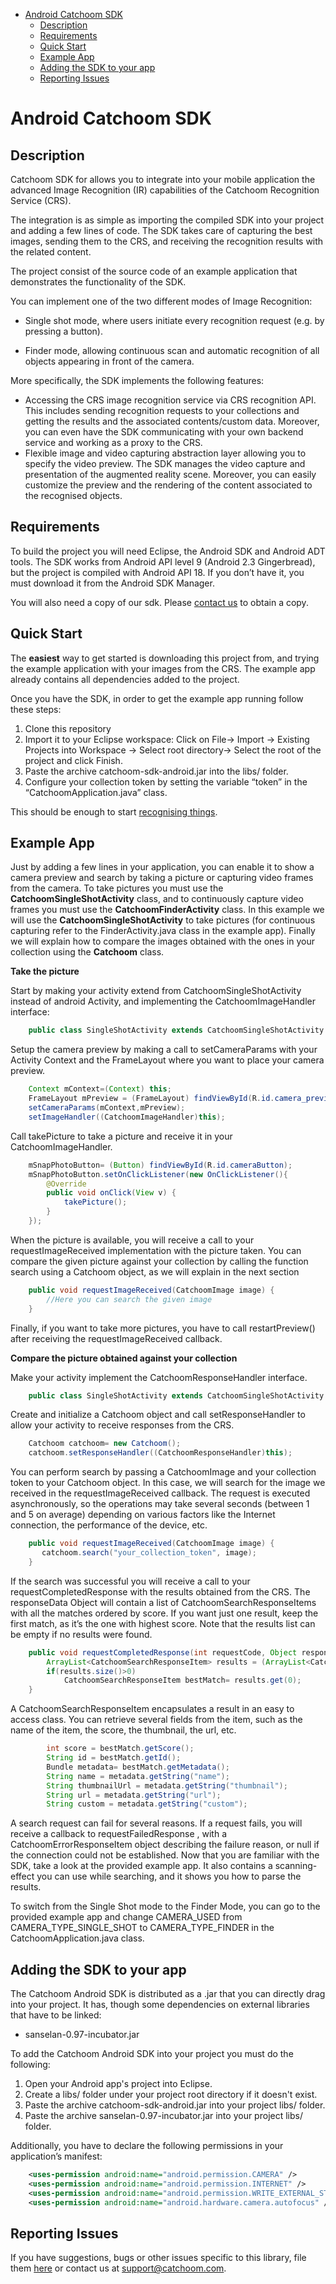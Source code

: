 - [Android Catchoom SDK](#android-catchoom-sdk)
	- [Description](#description)
	- [Requirements](#requirements)
	- [Quick Start](#quick-start)
	- [Example App](#example-app)
	- [Adding the SDK to your app](#adding-the-sdk-to-your-app)
	- [Reporting Issues](#reporting-issues)

Android Catchoom SDK
================

Description
-----------
Catchoom SDK for allows you to integrate into your mobile application the advanced Image Recognition (IR) capabilities of the Catchoom Recognition Service (CRS).

The integration is as simple as importing the compiled SDK into your project and adding a few lines of code. The SDK takes care of capturing the best images, sending them to the CRS, and receiving the recognition results with the related content.

The project consist of the source code of an example application that demonstrates the functionality of the SDK.

You can implement one of the two different modes of Image Recognition:

* Single shot mode, where users initiate every recognition request (e.g. by pressing a button).

* Finder mode, allowing continuous scan and automatic recognition of all objects appearing in front of the camera.

More specifically, the SDK implements the following features:

* Accessing the CRS image recognition service via CRS recognition API. This includes sending recognition requests to your collections and getting the results and the associated contents/custom data. Moreover, you can even have the SDK communicating with your own backend service and working as a proxy to the CRS.
* Flexible image and video capturing abstraction layer allowing you to specify the video preview. The SDK manages the video capture and presentation of the augmented reality scene. Moreover, you can easily customize the preview and the rendering of the content associated to the recognised objects.

Requirements
------------
To build the project you will need Eclipse, the Android SDK and Android ADT tools. The SDK works from Android API level 9 (Android 2.3 Gingerbread), but the project is compiled with Android API 18. If you don’t have it, you must download it from the Android SDK Manager.
  
You will also need a copy of our sdk. Please [contact us](http://catchoom.com/contact/?message=Hi%20Catchoom,%0D%0DI%20am%20interested%20in%20getting%20the%20Catchoom%20SDK%20for%20Android) to obtain a copy.

Quick Start
-----------
The **easiest** way to get started is downloading this project from, and trying the example application with your images from the CRS. The example app already contains all dependencies added to the project.

Once you have the SDK, in order to get the example app running follow these steps:

1. Clone this repository
2. Import it to your Eclipse workspace:  Click on File-> Import -> Existing Projects into Workspace -> Select root directory-> Select the root of the project and click Finish.
3. Paste the archive catchoom-sdk-android.jar into the libs/ folder.
4. Configure your collection token by setting the variable “token” in the “CatchoomApplication.java” class.

This should be enough to start [recognising things](http://catchoom.com/documentation/what-kind-of-objects-do-we-recognize/).

Example App
-----------
Just by adding a few lines in your application, you can enable it to show a camera preview and  search by taking a picture or capturing video frames from the camera.  To take pictures you must use the **CatchoomSingleShotActivity** class, and to continuously capture video frames you must use the **CatchoomFinderActivity** class. In this example we will use the **CatchoomSingleShotActivity** to take pictures (for continuous capturing refer to the FinderActivity.java class in the example app). Finally we will explain how to compare the images obtained with the ones in your collection using the **Catchoom** class.


**Take the picture**
 
Start by making your activity extend from CatchoomSingleShotActivity instead of android Activity, and implementing the CatchoomImageHandler interface:

```java
    public class SingleShotActivity extends CatchoomSingleShotActivity implements CatchoomImageHandler,CatchoomResponseHandler
``` 
Setup the camera preview by making a call to setCameraParams with your Activity Context and the FrameLayout where you want to place your camera preview.
```java
    Context mContext=(Context) this;
    FrameLayout mPreview = (FrameLayout) findViewById(R.id.camera_preview); 
    setCameraParams(mContext,mPreview);
    setImageHandler((CatchoomImageHandler)this);
```
Call takePicture to take a picture and receive it in your CatchoomImageHandler. 
```java
    mSnapPhotoButton= (Button) findViewById(R.id.cameraButton);
    mSnapPhotoButton.setOnClickListener(new OnClickListener(){
        @Override
        public void onClick(View v) {
            takePicture();
        }
    });
```
When the picture is available, you will receive a call to your requestImageReceived implementation with the picture taken. You can compare the given picture against your collection by calling the function search using a Catchoom object, as we will explain in the next section
```java
    public void requestImageReceived(CatchoomImage image) {
        //Here you can search the given image 
    }
```
Finally, if you want to take more pictures, you have to call restartPreview()  after receiving the requestImageReceived callback.

**Compare the picture obtained against your collection**

Make your activity implement the CatchoomResponseHandler interface. 
```java
    public class SingleShotActivity extends CatchoomSingleShotActivity implements CatchoomImageHandler,CatchoomResponseHandler
```
Create and initialize a Catchoom object and call setResponseHandler to allow your activity to receive responses from the CRS.
```java
    Catchoom catchoom= new Catchoom();
    catchoom.setResponseHandler((CatchoomResponseHandler)this);
```
You can perform search by passing a CatchoomImage and your collection token to your Catchoom object. In this case, we will search for the image we received in the requestImageReceived callback. The request is executed asynchronously, so the operations may take several seconds (between 1 and 5 on average) depending on various factors like the Internet connection, the performance of the device, etc. 
```java
    public void requestImageReceived(CatchoomImage image) {
       catchoom.search("your_collection_token", image);
    } 
```
If the search was successful you will receive a call to your requestCompletedResponse with the results obtained from the CRS. The responseData Object will contain a list of CatchoomSearchResponseItems with all the matches ordered by score. If you want just one result, keep the first match, as it’s the one with highest score. Note that the results list can be empty if no results were found.
```java
    public void requestCompletedResponse(int requestCode, Object responseData) {
        ArrayList<CatchoomSearchResponseItem> results = (ArrayList<CatchoomSearchResponseItem>) responseData;
        if(results.size()>0)
            CatchoomSearchResponseItem bestMatch= results.get(0);
    }
```
A CatchoomSearchResponseItem encapsulates a result in an easy to access class. You can retrieve several fields from the item, such as the name of the item, the score, the thumbnail, the url, etc.
```java
        int score = bestMatch.getScore();
        String id = bestMatch.getId();
        Bundle metadata= bestMatch.getMetadata();
        String name = metadata.getString("name");
        String thumbnailUrl = metadata.getString("thumbnail");
        String url = metadata.getString("url");
        String custom = metadata.getString("custom");
```
A search request can fail for several reasons. If a request fails, you will receive a callback to requestFailedResponse , with a CatchoomErrorResponseItem object describing the failure reason, or null if the connection could not be established.
Now that you are familiar with the SDK, take a look at the provided example app. It also contains a scanning-effect you can use while searching, and it shows you how to parse the results.

To switch from the Single Shot mode to the Finder Mode, you can go to the provided example app and change CAMERA_USED from CAMERA_TYPE_SINGLE_SHOT to CAMERA_TYPE_FINDER in the  CatchoomApplication.java class.

Adding the SDK to your app
--------------------------
The Catchoom Android SDK is distributed as a .jar that you can directly drag into your project. It has, though some dependencies on external libraries that have to be linked:

* sanselan-0.97-incubator.jar

To add the Catchoom Android SDK into your project you must do the following:

1. Open your Android app's project into Eclipse.
2. Create a libs/ folder under your project root directory if it doesn't exist.
3. Paste the archive catchoom-sdk-android.jar into your project libs/ folder.
4. Paste the archive sanselan-0.97-incubator.jar into your project libs/ folder.

Additionally, you have to declare the following permissions in your application’s manifest:
```xml
    <uses-permission android:name="android.permission.CAMERA" />
    <uses-permission android:name="android.permission.INTERNET" />
    <uses-permission android:name="android.permission.WRITE_EXTERNAL_STORAGE" />
    <uses-permission android:name="android.hardware.camera.autofocus" />
```
Reporting Issues
----------------
If you have suggestions, bugs or other issues specific to this library, file them [here](https://github.com/Catchoom/catchoom-sdk-ios/issues) or contact us at [support@catchoom.com](mailto:support@catchoom.com).
